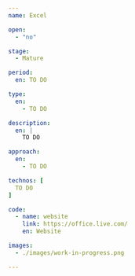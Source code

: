 ```yaml
---
name: Excel

open: 
  - "no"

stage: 
  - Mature

period: 
  en: TO DO

type:
  en:
    - TO DO

description:
  en: |
    TO DO

approach:
  en: 
    - TO DO

technos: [ 
  TO DO
]

code:
  - name: website
    link: https://office.live.com/
    en: Website

images:
  - ./images/work-in-progress.png

---
```

